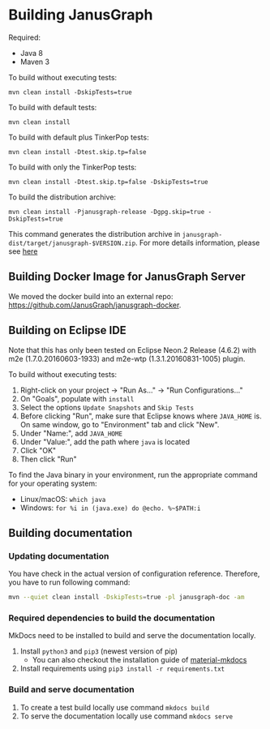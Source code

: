 # Building JanusGraph

Required:

* Java 8
* Maven 3

To build without executing tests:

```
mvn clean install -DskipTests=true
```

To build with default tests:

```
mvn clean install
```

To build with default plus TinkerPop tests:

```
mvn clean install -Dtest.skip.tp=false
```

To build with only the TinkerPop tests:

```
mvn clean install -Dtest.skip.tp=false -DskipTests=true
```

To build the distribution archive:

```
mvn clean install -Pjanusgraph-release -Dgpg.skip=true -DskipTests=true
```
This command generates the distribution archive in `janusgraph-dist/target/janusgraph-$VERSION.zip`.
For more details information, please see [here](janusgraph-dist/README.md#building-zip-archives)

## Building Docker Image for JanusGraph Server

We moved the docker build into an external repo: https://github.com/JanusGraph/janusgraph-docker.

## Building on Eclipse IDE
Note that this has only been tested on Eclipse Neon.2 Release (4.6.2) with m2e (1.7.0.20160603-1933) and m2e-wtp (1.3.1.20160831-1005) plugin.


To build without executing tests:

1. Right-click on your project -> "Run As..." -> "Run Configurations..."
2. On "Goals", populate with `install`
3. Select the options `Update Snapshots` and `Skip Tests`
4. Before clicking "Run", make sure that Eclipse knows where `JAVA_HOME` is. On same window, go to "Environment" tab and click "New".
5. Under "Name:", add `JAVA_HOME`
6. Under "Value:", add the path where `java` is located
7. Click "OK"
8. Then click "Run"

To find the Java binary in your environment, run the appropriate command for your operating system:
* Linux/macOS: `which java`
* Windows: `for %i in (java.exe) do @echo. %~$PATH:i`

## Building documentation


### Updating documentation
You have check in the actual version of configuration reference. Therefore, you have to run following command:

```bash
mvn --quiet clean install -DskipTests=true -pl janusgraph-doc -am
```

### Required dependencies to build the documentation
MkDocs need to be installed to build and serve the documentation locally.

1. Install `python3` and `pip3` (newest version of pip) 
    * You can also checkout the installation guide of [material-mkdocs](https://squidfunk.github.io/mkdocs-material/getting-started/)
2. Install requirements using `pip3 install -r requirements.txt`

### Build and serve documentation

1. To create a test build locally use command `mkdocs build`
2. To serve the documentation locally use command `mkdocs serve`
